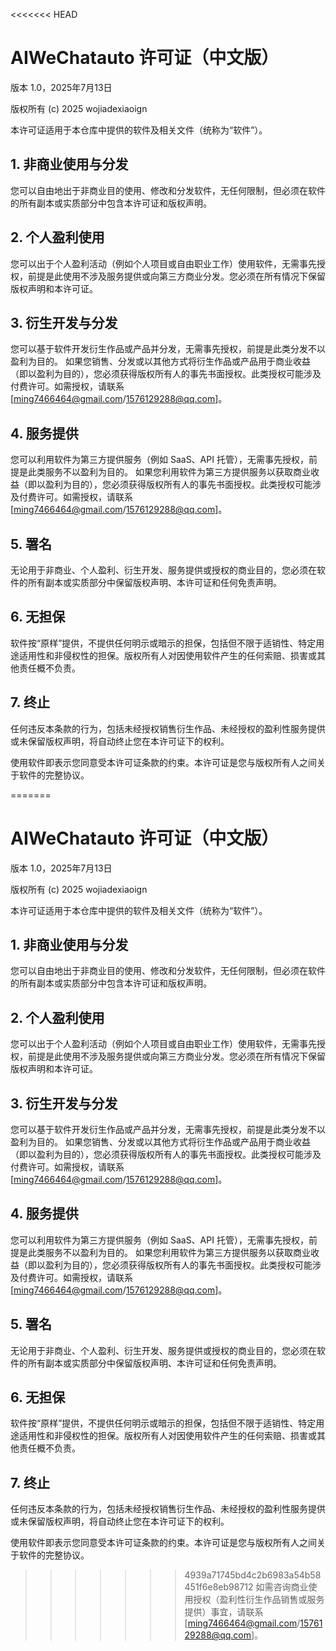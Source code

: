 <<<<<<< HEAD
# AIWeChatauto 许可证（中文版）
版本 1.0，2025年7月13日

版权所有 (c) 2025 wojiadexiaoign

本许可证适用于本仓库中提供的软件及相关文件（统称为“软件”）。

## 1. 非商业使用与分发
您可以自由地出于非商业目的使用、修改和分发软件，无任何限制，但必须在软件的所有副本或实质部分中包含本许可证和版权声明。

## 2. 个人盈利使用
您可以出于个人盈利活动（例如个人项目或自由职业工作）使用软件，无需事先授权，前提是此使用不涉及服务提供或向第三方商业分发。您必须在所有情况下保留版权声明和本许可证。

## 3. 衍生开发与分发
您可以基于软件开发衍生作品或产品并分发，无需事先授权，前提是此类分发不以盈利为目的。
如果您销售、分发或以其他方式将衍生作品或产品用于商业收益（即以盈利为目的），您必须获得版权所有人的事先书面授权。此类授权可能涉及付费许可。如需授权，请联系 [ming7466464@gmail.com/1576129288@qq.com]。

## 4. 服务提供
您可以利用软件为第三方提供服务（例如 SaaS、API 托管），无需事先授权，前提是此类服务不以盈利为目的。
如果您利用软件为第三方提供服务以获取商业收益（即以盈利为目的），您必须获得版权所有人的事先书面授权。此类授权可能涉及付费许可。如需授权，请联系 [ming7466464@gmail.com/1576129288@qq.com]。

## 5. 署名
无论用于非商业、个人盈利、衍生开发、服务提供或授权的商业目的，您必须在软件的所有副本或实质部分中保留版权声明、本许可证和任何免责声明。

## 6. 无担保
软件按“原样”提供，不提供任何明示或暗示的担保，包括但不限于适销性、特定用途适用性和非侵权性的担保。版权所有人对因使用软件产生的任何索赔、损害或其他责任概不负责。

## 7. 终止
任何违反本条款的行为，包括未经授权销售衍生作品、未经授权的盈利性服务提供或未保留版权声明，将自动终止您在本许可证下的权利。

使用软件即表示您同意受本许可证条款的约束。本许可证是您与版权所有人之间关于软件的完整协议。

=======
# AIWeChatauto 许可证（中文版）
版本 1.0，2025年7月13日

版权所有 (c) 2025 wojiadexiaoign

本许可证适用于本仓库中提供的软件及相关文件（统称为“软件”）。

## 1. 非商业使用与分发
您可以自由地出于非商业目的使用、修改和分发软件，无任何限制，但必须在软件的所有副本或实质部分中包含本许可证和版权声明。

## 2. 个人盈利使用
您可以出于个人盈利活动（例如个人项目或自由职业工作）使用软件，无需事先授权，前提是此使用不涉及服务提供或向第三方商业分发。您必须在所有情况下保留版权声明和本许可证。

## 3. 衍生开发与分发
您可以基于软件开发衍生作品或产品并分发，无需事先授权，前提是此类分发不以盈利为目的。
如果您销售、分发或以其他方式将衍生作品或产品用于商业收益（即以盈利为目的），您必须获得版权所有人的事先书面授权。此类授权可能涉及付费许可。如需授权，请联系 [ming7466464@gmail.com/1576129288@qq.com]。

## 4. 服务提供
您可以利用软件为第三方提供服务（例如 SaaS、API 托管），无需事先授权，前提是此类服务不以盈利为目的。
如果您利用软件为第三方提供服务以获取商业收益（即以盈利为目的），您必须获得版权所有人的事先书面授权。此类授权可能涉及付费许可。如需授权，请联系 [ming7466464@gmail.com/1576129288@qq.com]。

## 5. 署名
无论用于非商业、个人盈利、衍生开发、服务提供或授权的商业目的，您必须在软件的所有副本或实质部分中保留版权声明、本许可证和任何免责声明。

## 6. 无担保
软件按“原样”提供，不提供任何明示或暗示的担保，包括但不限于适销性、特定用途适用性和非侵权性的担保。版权所有人对因使用软件产生的任何索赔、损害或其他责任概不负责。

## 7. 终止
任何违反本条款的行为，包括未经授权销售衍生作品、未经授权的盈利性服务提供或未保留版权声明，将自动终止您在本许可证下的权利。

使用软件即表示您同意受本许可证条款的约束。本许可证是您与版权所有人之间关于软件的完整协议。

>>>>>>> 4939a71745bd4c2b6983a54b58451f6e8eb98712
如需咨询商业使用授权（盈利性衍生作品销售或服务提供）事宜，请联系 [ming7466464@gmail.com/1576129288@qq.com]。 